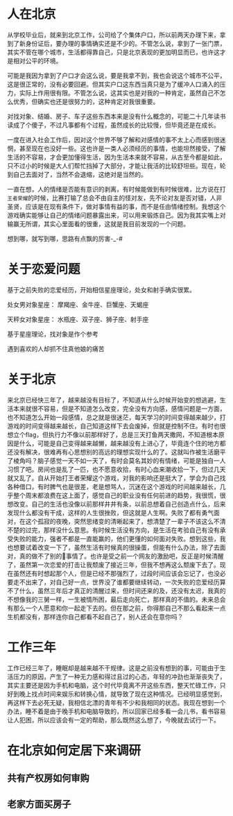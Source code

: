 # 人在北京

从学校毕业后，就来到北京工作，公司给了个集体户口，所以前两天办理下来，拿到了新身份证后，要办理的事情确实还是不少的。不管怎么说，拿到了一张门票，其实不管在哪个城市，生活都得靠自己，只是北京表现的更加明显而已，也许这才是相对公平的环境。

可能是我因为拿到了户口才会这么说，要是我拿不到，我也会说这个城市不公平，这是很正常的，没有必要回避。但其实户口这东西当真只是为了缓冲人口涌入的压力，实际上作用很有限。不管怎么说，这其实也是对我的一种肯定，虽然自己不怎么优秀，但确实也还是很努力的，这种肯定对我很重要。

对找对象、结婚、房子、车子这些东西本来是没有什么概念的，可能二十几年读书读成了个傻子，不过凡事都有个过程，虽然成长的比较慢，但毕竟还是在成长。

一度在进入社会工作后，因对这个世界不够了解和对感情的事不太上心而感到很迷惘，甚至现在也没好一些。这也许是一类人必须经历的事情，也能坦然接受，了解生活的不容易，才会更加懂得生活，因为生活本来就不容易，从古至今都是如此，只不过小的时候是大人们帮忙挡掉了大部分，才能让我活的比较舒坦些。现在，轮到自己去面对了，当然不会退缩，这绝对是当然的。

一直在想，人的情绪是否能有意识的剥离，有时候能做到有时候很难，比方说在打`王者荣耀`的时候，比赛打输了总会不由自主的怪对友，先不论对友是否对错，人非圣贤，应该是在现有条件下，做对事情有益的事，而不是任由情绪控制。我想这个游戏确实能够让自己的情绪问题暴露出来，可以用来锻炼自己。因为我其实嘴上对输赢无所谓，其实心里面看的很重，这就是我目前发现的一个问题。

想到哪，就写到哪，思路有点飘的厉害-_-#

# 关于恋爱问题

基于之前失败的恋爱经历，开始相信星座理论，处女和射手确实很累。

处女男对象星座： 摩羯座、金牛座、巨蟹座、天蝎座

天秤女对象星座： 水瓶座、双子座、狮子座、射手座

基于星座理论，找对象是作个参考

遇到喜欢的人却抓不住真他娘的痛苦

# 关于北京

来北京已经快三年了，越来越没有目标了，不知道从什么时候开始变的想逃避，生活本来就很不容易，但是不知道怎么改变，完全没有方向感，感情问题是一方面，也不知道怎么开始一段感情，总之就是很迷茫，每天学习的时间变得越来越少，打游戏的时间变得越来越长，自己知道这样下去会废掉，但就是控制不住。有时也很想立个flag，但执行力不像以前那样好了，总是三天打鱼两天撒网，不知道根本原因是什么，可能是自己变得越来越懒，越来越没有上进心了，毕竟连个住的地方都还没有解决，很难再有心思想别的高远的理想实现什么的了。这就叫作被生活磨平了棱角吗？脑子感觉一天不如一天了，有时会莫名其妙的有情绪，可能是独自一人习惯了吧。房间也是乱了一匹，也不愿意收拾，有时心血来潮收拾一下，但过几天就又乱了。自从开始打王者荣耀这个游戏，对我的影响还是挺大了，学会为自己找各种借口，有时脾气也是很差，老是想骂人，沉迷在这个游戏的时间越来越长，几乎整个周末都浪费在这上面了，感觉自己的职业没有任何前进的趋势，我很慌，很想改变。自己的生活也没像以前那样井井有条，以前总想着自己创造点什么，后来发现什么都没有干成，这样的人生很挫败，但这就是人生啊。失败了都有勇气面对，在这个孤寂的夜晚，突然思绪变的清晰起来了，想清楚了一辈子不该这么不清不楚的过完，那样没什么意思。有时候生活没有方向，是生活在考验自己有没有承受失败的能力，强者不都是一直能赢的，他们更懂的如何面对失败。想到这些，我也想要试着改变一下了，虽然生活有时候真的很操蛋，但能有什么办法，除了去面对，真的做不了别的事情了。也许是受之前一个网友的激励吧，反正是时候清醒了，虽然第一次恋爱的打击让我颓废了接近三年，但我不想再这么颓废下去了。现在虽然还有时想起那个人，但是已经不那强烈了，过段时间应该会忘记了，也没必要走不出来了，对自己好一点，世界没了谁都要继续转动，一次失败的恋爱经历算不了什么，虽然三年后才真正的清醒过来，但时间还来的及，还没有太迟，我真的不想像我的三舅一样，一生被情所困，最后走向死亡，那样真的不值的。未来总会有那么一个人愿意和你一起走下去的。但在那之前，你得那自己不那么看起来一点生机都没有，那样连你自己都看不起自己了，别人还会在意你吗？

# 工作三年

工作已经三年了，睡眠却是越来越不干规律。这是之前没有想到的事，可能由于生活压力的原因，产生了一种无力感和得过且过的心态，年轻的冲劲也渐渐丧失了，其实主要还是因为手机和电脑，这个时代毕竟离不开这些东西，整天忙碌工作，只好到晚上找点时间来娱乐和转换心情，就导致了现在这种情况。已经明显感觉到，再这样下去必死无疑，我相信北漂的青年有不少和我相同的状态。我现在想到一个办法，睡不着是由于晚手机和电脑导致的，所以回家已经多看一会儿书，看书容易让人犯困，所以应该会有一定的帮助，那么既然这么想了，今晚就去试行一下。

# 在北京如何定居下来调研

## 共有产权房如何审购

## 老家方面买房子
